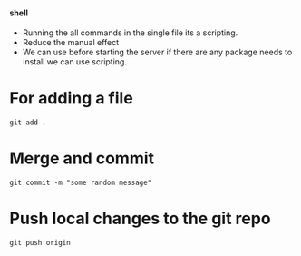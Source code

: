 #### shell

* Running the all commands in the single file its a scripting.
* Reduce the manual effect 
* We can use before starting the server if there are any package needs to install we can use scripting.

# For adding a file 

```
git add . 
```
# Merge and commit 
```
git commit -m "some random message"
```
# Push local changes to the git repo
```
git push origin 
```
